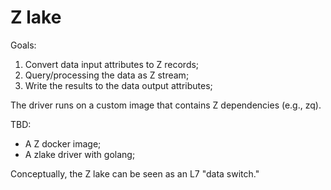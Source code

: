 Z lake
======

Goals:
1. Convert data input attributes to Z records;
2. Query/processing the data as Z stream;
3. Write the results to the data output attributes;

The driver runs on a custom image that contains Z dependencies (e.g., zq).

TBD:
* A Z docker image;
* A zlake driver with golang;

Conceptually, the Z lake can be seen as an L7 "data switch."